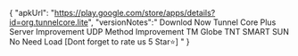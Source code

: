 {
"apkUrl": "https://play.google.com/store/apps/details?id=org.tunnelcore.lite",
"versionNotes":"
Downlod Now Tunnel Core Plus
Server Improvement
UDP Method Improvement 
TM Globe TNT SMART SUN No Need Load
[Dont forget to rate us 5 Star⭐]
"
}

